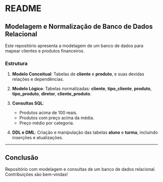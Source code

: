 # README

## Modelagem e Normalização de Banco de Dados Relacional

Este repositório apresenta a modelagem de um banco de dados para mapear clientes e produtos financeiros.

### Estrutura

1. **Modelo Conceitual**: Tabelas de **cliente** e **produto**, e suas devidas relações e dependências.
  
2. **Modelo Lógico**: Tabelas normalizadas: **cliente**, **tipo_cliente**, **produto**, **tipo_produto**, **diretor**, **cliente_produto**.

3. **Consultas SQL**:
   - Produtos acima de 100 reais.
   - Produtos com preço acima da média.
   - Preço médio por categoria.

4. **DDL e DML**: Criação e manipulação das tabelas **aluno** e **turma**, incluindo inserções e atualizações.

---

## Conclusão

Repositório com modelagem e consultas de um banco de dados relacional. Contribuições são bem-vindas!
